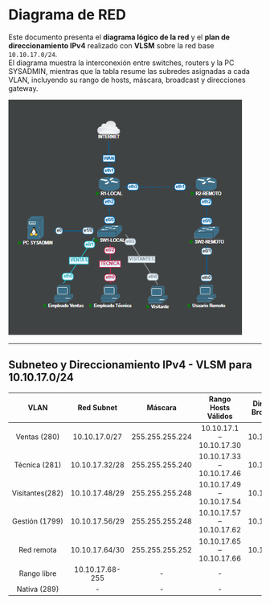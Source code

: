 # Diagrama de RED

Este documento presenta el **diagrama lógico de la red** y el **plan de direccionamiento IPv4** realizado con **VLSM** sobre la red base `10.10.17.0/24`.  
El diagrama muestra la interconexión entre switches, routers y la PC SYSADMIN, mientras que la tabla resume las subredes asignadas a cada VLAN, incluyendo su rango de hosts, máscara, broadcast y direcciones gateway.  

![DiagramaRED](../Images/Diagrama.png)

---

## Subneteo y Direccionamiento IPv4 - VLSM para 10.10.17.0/24

| VLAN         | Red Subnet       | Máscara          | Rango Hosts Válidos       | Dirección Broadcast | Hosts Usables | IP Gateway (Router) |
|:--------------:|:------------------:|:------------------:|:---------------------------:|:---------------------:|:--------------:|:--------------------:|
| Ventas (280) | 10.10.17.0/27    | 255.255.255.224  | 10.10.17.1 – 10.10.17.30  | 10.10.17.31         | 30           | 10.10.17.1         |
| Técnica (281)| 10.10.17.32/28   | 255.255.255.240  | 10.10.17.33 – 10.10.17.46 | 10.10.17.47         | 14           | 10.10.17.33        | 
| Visitantes(282)| 10.10.17.48/29 | 255.255.255.248  | 10.10.17.49 – 10.10.17.54 | 10.10.17.55         | 6            | 10.10.17.49        | 
| Gestión (1799)| 10.10.17.56/29   | 255.255.255.248  | 10.10.17.57 – 10.10.17.62 | 10.10.17.63         | 6            | 10.10.17.57        | 
| Red remota   | 10.10.17.64/30   | 255.255.255.252  | 10.10.17.65 – 10.10.17.66 | 10.10.17.67         | 2            | 10.10.17.65(R1) - 66(R2)       | 
| Rango libre  | 10.10.17.68-255  | -                | -                         | -                   | -            | -                  | 
| Nativa (289) | -                | -                | -                         | -                   | -            | -                  |